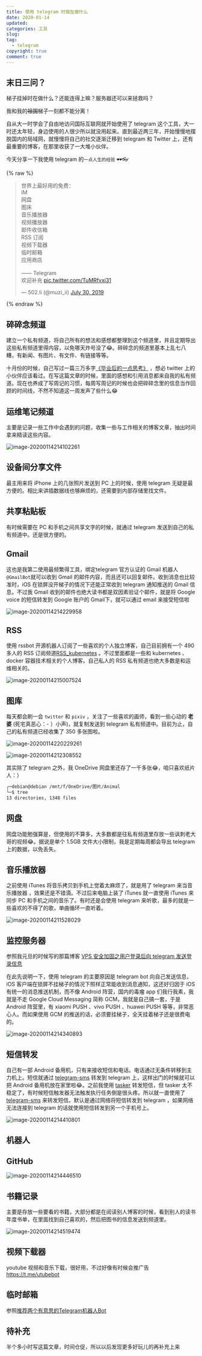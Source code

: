 ```yaml
---
title: 使用 telegram 时我在做什么
date: 2020-01-14
updated:
categories: 工具
slug:
tag:
  - telegram
copyright: true
comment: true
---
```


## 末日三问？

梯子挂掉时在做什么？还能连得上嘛？服务器还可以来拯救吗？

我和我的~~祖国~~梯子一刻都不能分离！

自从大一时学会了自由地访问国际互联网就开始使用了 telegram 这个工具，大一时还太年轻，身边使用的人很少所以就没用起来。直到最近两三年，开始慢慢地摆脱国内的局域网，就慢慢将自己的社交逐渐迁移到 telegram 和 Twitter 上，还有最重要的博客，在那里收获了一大堆小伙伴。

今天分享一下我使用 telegram 的`一点人生的经验` 🕶👓

{% raw %}

<blockquote class="twitter-tweet"><p lang="zh" dir="ltr">世界上最好用的免费：<br>IM<br>网盘<br>图床<br>音乐播放器<br>视频播放器<br>邮件收信箱<br>RSS 订阅<br>视频下载器<br>临时邮箱<br>应用商店<br><br>—— Telegram<br>欢迎补充 <a href="https://t.co/TuMRfvxi31">pic.twitter.com/TuMRfvxi31</a></p>&mdash; 502.li (@muzi_ii) <a href="https://twitter.com/muzi_ii/status/1156150224777179136?ref_src=twsrc%5Etfw">July 30, 2019</a></blockquote> <script async src="https://platform.twitter.com/widgets.js" charset="utf-8"></script>

{% endraw %}

## 碎碎念频道

建立一个私有频道，将自己所有的想法和感想都整理到这个频道里，并且定期导出这些私有频道里得内容，以免哪天炸号没了😂。碎碎念的频道里基本上乱七八糟，有新闻、有图片、有文件、有链接等等。

十月份的时候，自己写过一篇三万多字[《毕业后的一点思考》](https://muzi502.github.io/archives/thinking.html) ，想必 twitter 上的小伙伴应该看过。在写这篇文章的时候，里面的感想和引用消息都来自我的私有频道。现在也养成了写周记的习惯，每周写周记的时候也会把碎碎念里的信息当作回顾的时间线，不然不知道这一周发声了些什么😂

## 运维笔记频道

主要是记录一些工作中会遇到的问题，收集一些与工作相关的博客文章，抽出时间拿来精读这些内容。

![image-20200114214102261](https://blog.k8s.li/img/20200114214102261.png)

## 设备间分享文件

最主用来将 iPhone 上的几张照片发送到 PC 上的时候，使用 telegram 无疑是最方便的。相比来讲插数据线也够麻烦的，还需要到内部存储里找文件。

## 共享粘贴板

有时候需要在 PC 和手机之间共享文字的时候，就通过 telegram 发送到自己的私有频道中。还是很方便的。

## Gmail

这也是我第二使用最频繁得工具，绑定telegram 官方认证的 Gmail 机器人 `@GmailBot`就可以收到 Gmail 的邮件内容，而且还可以回复邮件。收到消息也比较准时，iOS 在锁屏没开梯子的情况下还能正常收到 telegram 通知推送的 Gmail 信息。不过我 Gmail 收到的邮件也绝大读书都是双因素验证个邮件，就是将 Google voice 的短信转发到 Google 账户的 Gmail下，就可以通过 email 来接受短信啦

![image-20200114214229958](https://blog.k8s.li/img/20200114214229958.png)

## RSS

使用 rssbot 开源机器人订阅了一些喜欢的个人独立博客，自己目前拥有一个 490 多人的 RSS 订阅频道[RSS_kubernetes](https://t.me/rss_kubernetes) 。不过里面都是一些和 kubernetes 、docker 容器技术相关的个人博客。自己私人的 RSS 私有频道也绝大多数是和运维相关的。

![image-20200114215007524](https://blog.k8s.li/img/20200114215007524.png)

## 图库

每天都会刷一会 `twitter` 和 `pixiv` ，关注了一些喜欢的画师，看到一些心动的 **老婆** (死宅真恶心：- ）小声)，就复制发送到 telegram 私有频道中。目前为止，自己的私有频道已经收集了 350 多张图啦。

![image-20200114220229261](https://blog.k8s.li/img/20200114220229261.png)

![image-20200114212308552](https://blog.k8s.li/img/20200114212308552.png)

其实除了 telegram 之外，我 OneDrive 网盘里还存了一千多张😂，咱只喜欢纸片人：）

```bash
╭─debian@debian /mnt/f/OneDrive/图片/Animal
╰─$ tree
13 directories, 1348 files
```

## 网盘

网盘功能勉强算是，但使用的不算多，大多数都是往私有频道里存放一些讽刺老大哥的视频😂。据说是单个 1.5GB 文件大小限制，我是定期每周都会导出 telegram 上的数据，以免丢失。

## 音乐播放器

之前使用 iTunes 将音乐拷贝到手机上觉着太麻烦了，就是用了 telegram 来当音乐播放器 ，效果还是不错滴。不过后来电脑上装了  iTunes  就一直使用  iTunes 来同步 PC 和手机之间的音乐了。有时还是会使用 telegram 来听歌，最多的就是一些喜欢的不得了的歌，单曲循环一直听着。

![image-20200114211528029](https://blog.k8s.li/img/20200114211528029.png)

## 监控服务器

参照我元旦的时候写的那篇博客 [VPS 安全加固之用户登录后向 telegram 发送登录信息](https://blog.k8s.li/archives/linux-login-alarm-telegram.html)

在此先说明一下，使用 telegram 的主要原因是 telegram bot 向自己发送信息，iOS 客户端在锁屏不挂梯子的情况下照样正常能收到消息通知，这还好归因于 iOS 有统一的消息推送机制，而不像 Android 阵营，国内的毒瘤 app 们我行我素，我就是不走 Google Cloud Messaging 简称 GCM，我就是自己搞一套，于是 Android 阵营里，有 xiaomi PUSH 、vivo PUSH 、huawei PUSH 等等，非常恶心人。而如果使用 GCM 的推送的话，必须要挂梯子，全天挂着梯子还是很费电的。

![image-20200114214340893](https://blog.k8s.li/img/20200114214340893.png)

## 短信转发

自己有一部 Android 备用机，只有来接收短信和电话。电话通过无条件转移到主力机上。短信就通过 [telegram-sms](https://github.com/telegram-sms/telegram-sms) 转发到 telegram 上，这样出门的时候就可以把 Android 备用机放在家里啦😂。之前我使用 [tasker]() 转发短信，但 tasker 太不稳定了，有时候短信触发器无法触发执行任务倒是很头疼。所以就一直使用了 [telegram-sms](https://github.com/telegram-sms/telegram-sms) 来转发短信。默认是通过网络将短信转发到 telegram ，如果网络无法连接到 telegram 的话就使用短信转发到另一个手机号上。

![image-20200114214410801](https://blog.k8s.li/img/20200114214410801.png)

## 机器人

## GitHub

![image-20200114214446510](https://blog.k8s.li/img/20200114214446510.png)

## 书籍记录

主要是存放一些要看的书籍，大部分都是在阅读别人博客的时候，看到别人的读书年度书单，在里面找到自己喜欢的，然后把图书的信息发送到频道里。

![image-20200114214519474](https://blog.k8s.li/img/20200114214519474.png)

## 视频下载器

youtube 视频和音乐下载，很好用，不过好像有时候会推广告 https://t.me/utubebot

## 临时邮箱

参照[推荐两个有意思的Telegram机器人Bot](https://www.xzymoe.com/telegram-bot/)

## 待补充

半个多小时写这篇文章，时间仓促，所以以后发现更多好玩儿的再补充上来
